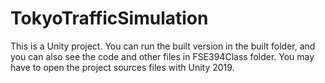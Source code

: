 # TokyoTrafficSimulation
This is a Unity project. You can run the built version in the built folder, and you can also see the code and other files in FSE394Class folder. You may have to open the project sources files with Unity 2019.
